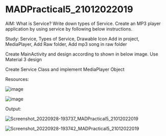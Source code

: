 # MADPractical5_21012022019

AIM: What is Service? Write down types of Service. Create an MP3 player application by using service by following below instructions.



Study: Service, Types of Service, Drawable Icon Add in project, MediaPlayer, Add Raw folder, Add mp3 song in raw folder

Create MainActivity and design according to shown in below image. Use Material 3 design

Create Service Class and implement MediaPlayer Object


Resources:


![image](https://user-images.githubusercontent.com/110646988/191333461-242138d6-a32a-4f0f-8c7d-9f4c2f9ac666.png)

![image](https://user-images.githubusercontent.com/110646988/191333423-57c609d5-7c92-43ee-9f0f-56e349d25033.png)




Output:

![Screenshot_20220928-193737_MADPractical5_21012022019](https://user-images.githubusercontent.com/111824852/202510444-84b1a5b6-9a2d-4b93-9796-e1c73aefcfb3.jpg)


![Screenshot_20220928-193742_MADPractical5_21012022019](https://user-images.githubusercontent.com/111824852/202510494-4461211b-7000-4c91-9a1b-700f1cc03d63.jpg)
